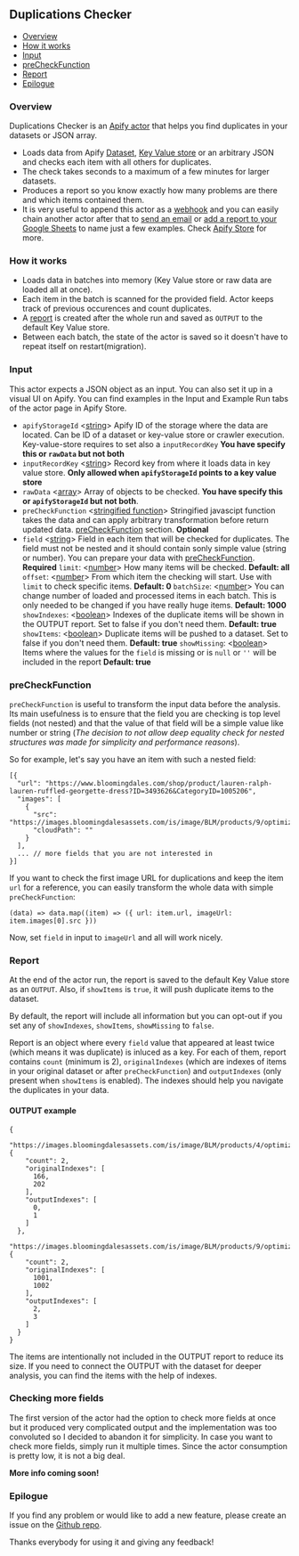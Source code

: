 ## Duplications Checker

- [Overview](#overview)
- [How it works](#how-it-works)
- [Input](#input)
- [preCheckFunction](#preCheckFunction)
- [Report](#report)
- [Epilogue](#epilogue)

<!-- - [Usage](#usage) -->

### Overview
Duplications Checker is an [Apify actor](https://apify.com/actors) that helps you find duplicates in your datasets or JSON array.

- Loads data from Apify [Dataset](https://apify.com/docs/storage#dataset), [Key Value store](https://apify.com/docs/storage#key-value-store) or an arbitrary JSON and checks each item with all others for duplicates.
- The check takes seconds to a maximum of a few minutes for larger datasets.
- Produces a report so you know exactly how many problems are there and which items contained them.
- It is very useful to append this actor as a [webhook](https://apify.com/docs/webhooks) and you can easily chain another actor after that to [send an email](https://apify.com/apify/send-mail) or [add a report to your Google Sheets](https://apify.com/lukaskrivka/google-sheets) to name just a few examples. Check [Apify Store](https://apify.com/store) for more.

### How it works

- Loads data in batches into memory (Key Value store or raw data are loaded all at once).
- Each item in the batch is scanned for the provided field. Actor keeps track of previous occurences and count duplicates.
- A [report](#reports) is created after the whole run and saved as `OUTPUT` to the default Key Value store.
- Between each batch, the state of the actor is saved so it doesn't have to repeat itself on restart(migration).

<!--
### Usage
- For smaller datasets you can use 128 MB memory but if it fails with an 137 error code (out of memory), you will need to increase it. Add more memory for increased speed. Maximum effective memory is usually about 4 GB since the checker can use just one CPU core.
- If the report would be too big to be saved or opened, just run a few smaller runs of this actor using `limit` and `offset` parameters.

#### Compute units (CU) consumption examples (complex check & large items)
- 10,000 items - 0.005 CU (few seconds)
- 100,000 items - 0.05 (one minute, computation is instant but loading items take time)
- 1,000,000 items - 2 CU (requires up to 16 GB memory to hold data, better to split into smaller runs - this may get fixed in future version)
-->

### Input
This actor expects a JSON object as an input. You can also set it up in a visual UI on Apify. You can find examples in the Input and Example Run tabs of the actor page in Apify Store.

- `apifyStorageId` <[string](https://developer.mozilla.org/en-US/docs/Web/JavaScript/Data_structures#String_type)> Apify ID of the storage where the data are located. Can be ID of a dataset or key-value store or crawler execution. Key-value-store requires to set also a `inputRecordKey` **You have specify this or `rawData` but not both**
- `inputRecordKey` <[string](https://developer.mozilla.org/en-US/docs/Web/JavaScript/Data_structures#String_type)> Record key from where it loads data in key value store. **Only allowed when `apifyStorageId` points to a key value store**
- `rawData` <[array](https://developer.mozilla.org/en-US/docs/Web/JavaScript/Reference/Global_Objects/Array)> Array of objects to be checked. **You have specify this or `apifyStorageId` but not both**.
- `preCheckFunction` <[stringified function](https://developer.mozilla.org/en-US/docs/Web/JavaScript/Guide/Functions)> Stringified javascipt function takes the data and can apply arbitrary transformation before return updated data. [preCheckFunction](#preCheckFunction) section. **Optional**
- `field` <[string](https://developer.mozilla.org/en-US/docs/Web/JavaScript/Data_structures#String_type)> Field in each item that will be checked for duplicates. The field must not be nested and it should contain sonly simple value (string or number). You can prepare your data with [preCheckFunction](#preCheckFunction). **Required**
`limit`: <[number](https://developer.mozilla.org/en-US/docs/Web/JavaScript/Data_structures#Number_type)> How many items will be checked. **Default: all**
`offset`: <[number](https://developer.mozilla.org/en-US/docs/Web/JavaScript/Data_structures#Number_type)> From which item the checking will start. Use with `limit` to check specific items. **Default: 0**
`batchSize`: <[number](https://developer.mozilla.org/en-US/docs/Web/JavaScript/Data_structures#Number_type)> You can change number of loaded and processed items in each batch. This is only needed to be changed if you have really huge items. **Default: 1000**
`showIndexes`: <[boolean](https://developer.mozilla.org/en-US/docs/Web/JavaScript/Data_structures#Number_type)> Indexes of the duplicate items will be shown in the OUTPUT report. Set to false if you don't need them. **Default: true**
`showItems`: <[boolean](https://developer.mozilla.org/en-US/docs/Web/JavaScript/Data_structures#Number_type)> Duplicate items will be pushed to a dataset. Set to false if you don't need them. **Default: true**
`showMissing`: <[boolean](https://developer.mozilla.org/en-US/docs/Web/JavaScript/Data_structures#Number_type)> Items where the values for the `field` is missing or is `null` or `''` will be included in the report **Default: true**

### preCheckFunction
`preCheckFunction` is useful to transform the input data before the analysis. Its main usefulness is to ensure that the field you are checking is top level fields (not nested) and that the value of that field will be a simple value like number or string (*The decision to not allow deep equality check for nested structures was made for simplicity and performance reasons*).

So for example, let's say you have an item with such a nested field:
```
[{
  "url": "https://www.bloomingdales.com/shop/product/lauren-ralph-lauren-ruffled-georgette-dress?ID=3493626&CategoryID=1005206",
  "images": [
    {
      "src": "https://images.bloomingdalesassets.com/is/image/BLM/products/9/optimized/10317399_fpx.tif",
      "cloudPath": ""
    }
  ],
  ... // more fields that you are not interested in
}]
```

If you want to check the first image URL for duplications and keep the item `url` for a reference, you can easily transform the whole data with simple `preCheckFunction`:
```
(data) => data.map((item) => ({ url: item.url, imageUrl: item.images[0].src }))
```

Now, set `field` in input to `imageUrl` and all will work nicely.

### Report
At the end of the actor run, the report is saved to the default Key Value store as an `OUTPUT`. Also, if `showItems` is `true`, it will push duplicate items to the dataset.

 By default, the report will include all information but you can opt-out if you set any of `showIndexes`, `showItems`, `showMissing` to `false`.

 Report is an object where every `field` value that appeared at least twice (which means it was duplicate) is inluced as a key. For each of them, report contains `count` (minimum is 2), `originalIndexes` (which are indexes of items in your original dataset or after `preCheckFunction`) and `outputIndexes` (only present when `showItems` is enabled). The indexes should help you navigate the duplicates in your data.

#### OUTPUT example
```
{
  "https://images.bloomingdalesassets.com/is/image/BLM/products/4/optimized/9153524_fpx.tif": {
    "count": 2,
    "originalIndexes": [
      166,
      202
    ],
    "outputIndexes": [
      0,
      1
    ]
  },
  "https://images.bloomingdalesassets.com/is/image/BLM/products/9/optimized/9832349_fpx.tif": {
    "count": 2,
    "originalIndexes": [
      1001,
      1002
    ],
    "outputIndexes": [
      2,
      3
    ]
  }
}
```

The items are intentionally not included in the OUTPUT report to reduce its size. If you need to connect the OUTPUT with the dataset for deeper analysis, you can find the items with the help of indexes.

### Checking more fields
The first version of the actor had the option to check more fields at once but it produced very complicated output and the implementation was too convoluted so I decided to abandon it for simplicity. In case you want to check more fields, simply run it multiple times. Since the actor consumption is pretty low, it is not a big deal.

**More info coming soon!**

### Epilogue
If you find any problem or would like to add a new feature, please create an issue on the [Github repo](https://github.com/metalwarrior665/duplications-checker).

Thanks everybody for using it and giving any feedback!
